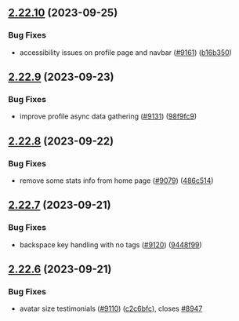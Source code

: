 ## [2.22.10](https://github.com/EddieHubCommunity/BioDrop/compare/v2.22.9...v2.22.10) (2023-09-25)


### Bug Fixes

* accessibility issues on profile page and navbar ([#9161](https://github.com/EddieHubCommunity/BioDrop/issues/9161)) ([b16b350](https://github.com/EddieHubCommunity/BioDrop/commit/b16b3506eaace334ee329de71420f545cdd72ce5))



## [2.22.9](https://github.com/EddieHubCommunity/BioDrop/compare/v2.22.8...v2.22.9) (2023-09-23)


### Bug Fixes

* improve profile async data gathering ([#9131](https://github.com/EddieHubCommunity/BioDrop/issues/9131)) ([98f9fc9](https://github.com/EddieHubCommunity/BioDrop/commit/98f9fc9d18eeace76e59302e3430e63de3fe1770))



## [2.22.8](https://github.com/EddieHubCommunity/BioDrop/compare/v2.22.7...v2.22.8) (2023-09-22)


### Bug Fixes

* remove some stats info from home page ([#9079](https://github.com/EddieHubCommunity/BioDrop/issues/9079)) ([486c514](https://github.com/EddieHubCommunity/BioDrop/commit/486c514c3762099db875d707917468e4f6661830))



## [2.22.7](https://github.com/EddieHubCommunity/BioDrop/compare/v2.22.6...v2.22.7) (2023-09-21)


### Bug Fixes

* backspace key handling with no tags ([#9120](https://github.com/EddieHubCommunity/BioDrop/issues/9120)) ([9448f99](https://github.com/EddieHubCommunity/BioDrop/commit/9448f99117919019f9a1bb5ae24c67ce091c41b3))



## [2.22.6](https://github.com/EddieHubCommunity/BioDrop/compare/v2.22.5...v2.22.6) (2023-09-21)


### Bug Fixes

* avatar size testimonials ([#9110](https://github.com/EddieHubCommunity/BioDrop/issues/9110)) ([c2c6bfc](https://github.com/EddieHubCommunity/BioDrop/commit/c2c6bfc47ddde1ee374e84a21e2f9bde10bea1f4)), closes [#8947](https://github.com/EddieHubCommunity/BioDrop/issues/8947)



